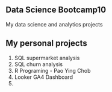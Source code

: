 ## Data Science Bootcamp10
My data science and analytics projects

## My personal projects

1. SQL supermarket analysis
2. SQL churn analysis
3. R Programing - Pao Ying Chob
4. Looker GA4 Dashboard
5. 
